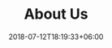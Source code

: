 ---
title: "About Us"
date: 2018-07-12T18:19:33+06:00
heading : "WE ARE THE KAIZEN PROJECT."
description : "We are specialized in developing forward-thinking brand identities, websites, illustration and animation for all types of customers. And we do this by bringing our customers through each phase of the design process with us."
expertise_title: "Partners"
expertise_sectors: ["BETA Camp", "LEAP Canada", "Swob"]
---